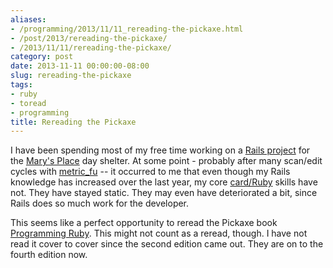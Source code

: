 ```yaml
---
aliases:
- /programming/2013/11/11_rereading-the-pickaxe.html
- /post/2013/rereading-the-pickaxe/
- /2013/11/11/rereading-the-pickaxe/
category: post
date: 2013-11-11 00:00:00-08:00
slug: rereading-the-pickaxe
tags:
- ruby
- toread
- programming
title: Rereading the Pickaxe
---
```


I have been spending most of my free time working on a [Rails project](https://github.com/brianwisti/marysplace-rails) for the [Mary's Place](http://www.marysplaceseattle.org/) day shelter. At some point - probably after many scan/edit cycles with [metric_fu](https://github.com/metricfu/metric_fu) -- it occurred to me that even though my Rails knowledge has increased over the last year, my core [card/Ruby](../../../card/Ruby.md) skills have not. They have stayed static. They may even have deteriorated a bit, since Rails does so much work for the developer.

This seems like a perfect opportunity to reread the Pickaxe book [Programming Ruby](http://pragprog.com/book/ruby4/programming-ruby-1-9-2-0). This might not count as a reread, though. I have not read it cover to cover since the second edition came out. They are on to the fourth edition now.
